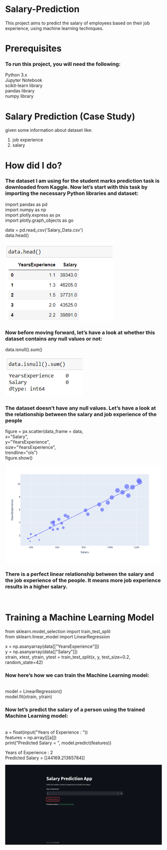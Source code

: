 # Salary-Prediction
This project aims to predict the salary of employees based on their job experience, using machine learning techniques.<br>

# Prerequisites
<h3>To run this project, you will need the following:<br></h3>

Python 3.x<br>
Jupyter Notebook<br>
scikit-learn library<br>
pandas library<br>
numpy library<br>

# Salary Prediction (Case Study)
 given some information about dataset like:<br>
 
 1. job experience<br>
 2. salary<br>
 
 # How  did I do?

<h3>The dataset I am using for the student marks prediction task is downloaded from Kaggle. Now let’s start with this task by importing the necessary Python libraries and dataset:<br></h3>

import pandas as pd<br>
import numpy as np<br>
import plotly.express as px<br>
import plotly.graph_objects as go<br>


data = pd.read_csv('Salary_Data.csv')<br>
data.head()<br>

![result](https://github.com/Sanketarali/Salary-Prediction/blob/main/Screenshot%20(3021).png)

<h3>Now before moving forward, let’s have a look at whether this dataset contains any null values or not:<br></h3>

data.isnull().sum()<br>

![result](https://github.com/Sanketarali/Salary-Prediction/blob/main/Screenshot%20(3022).png)

<h3>The dataset doesn’t have any null values. Let’s have a look at the relationship between the salary and job experience of the people</h3>
figure = px.scatter(data_frame = data, <br>
                    x="Salary",<br>
                    y="YearsExperience", <br>
                    size="YearsExperience", <br>
                    trendline="ols")<br>
figure.show()<br>

![result](https://github.com/Sanketarali/Salary-Prediction/blob/main/Screenshot%20(3023).png)


<h3>There is a perfect linear relationship between the salary and the job experience of the people. It means more job experience results in a higher salary.</h3><br>

# Training a Machine Learning Model
from sklearn.model_selection import train_test_split<br>
from sklearn.linear_model import LinearRegression<br>

x = np.asanyarray(data[["YearsExperience"]])<br>
y = np.asanyarray(data[["Salary"]])<br>
xtrain, xtest, ytrain, ytest = train_test_split(x, y, test_size=0.2, random_state=42)<br>

<h3>Now here’s how we can train the Machine Learning model:</h3><br>
model = LinearRegression()<br>
model.fit(xtrain, ytrain)<br>

<h3>Now let’s predict the salary of a person using the trained Machine Learning model:</h3><br>
a = float(input("Years of Experience : "))<br>
features = np.array([[a]])<br>
print("Predicted Salary = ", model.predict(features))<br>

Years of Experience : 2<br>
Predicted Salary =  [[44169.21365784]]<br>

![result](https://github.com/Sanketarali/Salary-Prediction/blob/main/Screenshot%20(3024).png)

                                                


